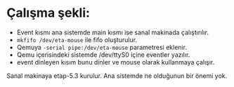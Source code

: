# Çalışma şekli:

* Event kısmı ana sistemde main kısmı ise sanal makinada çalıştırılır.
* `mkfifo /dev/eta-mouse` ile fifo oluşturulur.
* Qemuya `-serial pipe:/dev/eta-mouse` parametresi eklenir.
* Qemu içerisindeki sistemde /dev/ttyS0 içine eventler yazılır. 
* event dinleyen kısım bunu dinler ve mouse olarak kullanmaya çalışır.


Sanal makinaya etap-5.3 kurulur. Ana sistemde ne olduğunun bir önemi yok.
